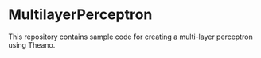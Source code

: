 # MultilayerPerceptron
This repository contains sample code for creating a multi-layer perceptron using Theano.

